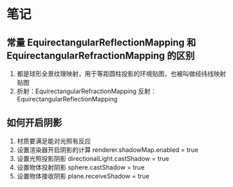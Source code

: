 # 笔记
## 常量 EquirectangularReflectionMapping 和 EquirectangularRefractionMapping 的区别
1. 都是球形全景纹理映射，用于等距圆柱投影的环境贴图，也被叫做经纬线映射贴图
2. 折射：EquirectangularRefractionMapping 反射：EquirectangularReflectionMapping

## 如何开启阴影
1. 材质要满足能对光照有反应
2. 设置渲染器开启阴影的计算 renderer.shadowMap.enabled = true
3. 设置光照投影阴影  directionalLight.castShadow = true
4. 设置物体投射阴影  sphere.castShadow = true
5. 设置物体接收阴影  plane.receiveShadow = true

